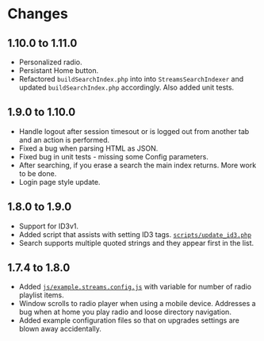 Changes
=======

1.10.0 to 1.11.0
----------------
* Personalized radio.
* Persistant Home button.
* Refactored `buildSearchIndex.php` into into `StreamsSearchIndexer` and updated `buildSearchIndex.php` accordingly. Also added unit tests.

1.9.0 to 1.10.0
---------------
* Handle logout after session timesout or is logged out from another tab and an action is performed.
* Fixed a bug when parsing HTML as JSON.
* Fixed bug in unit tests - missing some Config parameters.
* After searching, if you erase a search the main index returns. More work to be done.
* Login page style update.

1.8.0 to 1.9.0
--------------
* Support for ID3v1.
* Added script that assists with setting ID3 tags. [`scripts/update_id3.php`](scripts/update_id3.php)
* Search supports multiple quoted strings and they appear first in the list.

1.7.4 to 1.8.0
--------------
* Added [`js/example.streams.config.js`](js/example.streams.config.js) with variable for number of radio playlist items.
* Window scrolls to radio player when using a mobile device. Addresses a bug when at home you play radio and loose directory navigation.
* Added example configuration files so that on upgrades settings are blown away accidentally.
